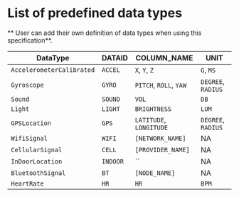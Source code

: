 # List of predefined data types

** User can add their own definition of data types when using this specification**.

| DataType | DATAID | COLUMN_NAME | UNIT
| --- | --- | --- | --- |
| `AccelerometerCalibrated` | `ACCEL` | `X`, `Y`, `Z` | `G`, `MS`
| `Gyroscope` | `GYRO` | `PITCH`, `ROLL`, `YAW` | `DEGREE`, `RADIUS`
| `Sound` | `SOUND` | `VOL` | `DB`
| `Light` | `LIGHT` | `BRIGHTNESS` | `LUM`
| `GPSLocation` | `GPS` | `LATITUDE`, `LONGITUDE` | `DEGREE`, `RADIUS`
| `WifiSignal` | `WIFI` | `[NETWORK_NAME]` | NA
| `CellularSignal` | `CELL` | `[PROVIDER_NAME]` | NA
| `InDoorLocation` | `INDOOR` | `` | NA 
| `BluetoothSignal` | `BT` | `[NODE_NAME]` | NA
| `HeartRate` | `HR` | `HR` | `BPM`


